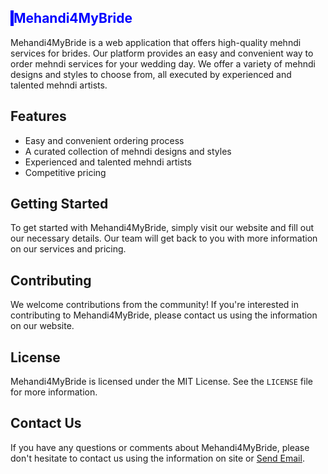 <head>
  <link rel="stylesheet" type="text/css" href="style.css">
</head>

<h2 style="color: blue; border-left: 5px solid blue;">Mehandi4MyBride</h2>

Mehandi4MyBride is a web application that offers high-quality mehndi services for brides. Our platform provides an easy and convenient way to order mehndi services for your wedding day. We offer a variety of mehndi designs and styles to choose from, all executed by experienced and talented mehndi artists.

## Features

- Easy and convenient ordering process
- A curated collection of mehndi designs and styles
- Experienced and talented mehndi artists
- Competitive pricing

## Getting Started

To get started with Mehandi4MyBride, simply visit our website and fill out our 
necessary details. Our team will get back to you with more information on our services and pricing.

## Contributing

We welcome contributions from the community! If you're interested in contributing to Mehandi4MyBride, please contact us using the information on our website.

## License

Mehandi4MyBride is licensed under the MIT License. See the `LICENSE` file for more information.

## Contact Us

If you have any questions or comments about Mehandi4MyBride, please don't hesitate to contact us using the information on site or <a href="mailto:chetan.raut2009@gmail.com?subject=Subject Line">Send Email</a>.
